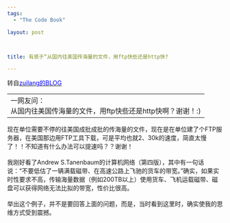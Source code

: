 ```yaml
--- 
tags: 
  - "The Code Book"

layout: post



title: 有感于“从国内往美国传海量的文件，用ftp快些还是http快?

---
```

<div id="msgcns!5F971C000415D85F!232" class="bvMsg">
<div></div>
<div>转自<a href="http://blog.vckbase.com/zuilang/"><u><font color="#0000ff">zuilang的BLOG</font></u></a>
</div>
<div>
<table cellspacing="0" cellpadding="0" width="100%" border="0"><tbody><tr><td>一网友问：<br>从国内往美国传海量的文件，用ftp快些还是http快啊？谢谢！:) </td></tr></tbody></table>现在单位需要不停的往美国成批成批的传海量的文件，现在是在单位建了个FTP服务器，在美国那边用FTP工具下载，可是平均也就2、30k的速度，简直太慢了！！不知道有什么办法可以提速吗？？谢谢！<br><br>我刚好看了Andrew S.Tanenbaum的计算机网络（第四版），其中有一句话说：“不要低估了一辆满载磁带、在高速公路上飞驰的货车的带宽。”确实，如果实时性要求不高，传输海量数据（例如200TB以上）使用货车、飞机运载磁带、磁盘可以获得网络无法比拟的带宽，性价比很高。<br><br>举出这个例子，并不是要回答上面的问题，而是，当时看到这里时，确实使我的思维方式受到震撼。</div>
 
 </div>
